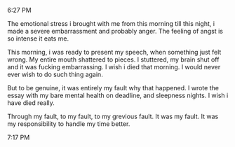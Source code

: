 6:27 PM

The emotional stress i brought with me from this morning till this night, i made a severe embarrassment and probably anger. The feeling of angst is so intense it eats me. 

This morning, i was ready to present my speech, when something just felt wrong. My entire mouth shattered to pieces. I stuttered, my brain shut off and it was fucking embarrassing. I wish i died that morning. I would never ever wish to do such thing again.

But to be genuine, it was entirely my fault why that happened. I wrote the essay with my bare mental health on deadline, and sleepness nights. I wish i have died really.

Through my fault, to my fault, to my grevious fault. It was my fault. It was my responsibility to handle my time better.

7:17 PM